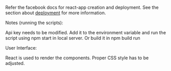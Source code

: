 
Refer the facebook docs for react-app creation and deployment.
See the section about [deployment](https://facebook.github.io/create-react-app/docs/deployment) for more information.

Notes (running the scripts):

Api key needs to be modified. Add it to the environment variable and run the script using npm start in local server. Or build it in npm build run

User Interface:

React is used to render the components. 
Proper CSS style has to be adjusted.
